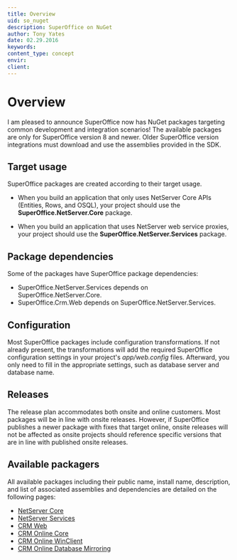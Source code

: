 ```yaml
---
title: Overview
uid: so_nuget
description: SuperOffice on NuGet
author: Tony Yates
date: 02.29.2016
keywords:
content_type: concept
envir:
client:
---
```


# Overview

I am pleased to announce SuperOffice now has NuGet packages targeting common development and integration
scenarios! The available packages are only for SuperOffice version 8 and newer. Older SuperOffice version integrations must download and use the assemblies provided in the SDK.

## Target usage

SuperOffice packages are created according to their target usage.

* When you build an application that only uses NetServer Core APIs (Entities, Rows, and OSQL), your project should use the **SuperOffice.NetServer.Core** package.

* When you build an application that uses NetServer web service proxies, your project should use the **SuperOffice.NetServer.Services** package.

## Package dependencies

Some of the packages have SuperOffice package dependencies:

* SuperOffice.NetServer.Services depends on SuperOffice.NetServer.Core.
* SuperOffice.Crm.Web depends on SuperOffice.NetServer.Services.

## Configuration

Most SuperOffice packages include configuration transformations. If not already present, the transformations will add the required SuperOffice configuration settings in your project's *app/web.config* files. Afterward, you only need to fill in the appropriate settings, such as database server and database name.

## Releases

The release plan accommodates both onsite and online customers. Most packages will be in line with onsite releases. However, if SuperOffice publishes a newer package with fixes that target online, onsite releases will not be affected as onsite projects should reference specific versions that are in line with published onsite releases.

## Available packagers

All available packages including their public name, install name, description, and list of associated assemblies and dependencies are detailed on the following pages:

* [NetServer Core][1]
* [NetServer Services][2]
* [CRM Web][3]
* [CRM Online Core][4]
* [CRM Online WinClient][5]
* [CRM Online Database Mirroring][6]

<!-- Referenced links -->
[1]: netserver-core.md
[2]: netserver-services.md
[3]: crm-web.md
[4]: crm-online-core.md
[5]: crm-online-winclient.md
[6]: crm-online-mirroring.md

<!-- Referenced images -->
